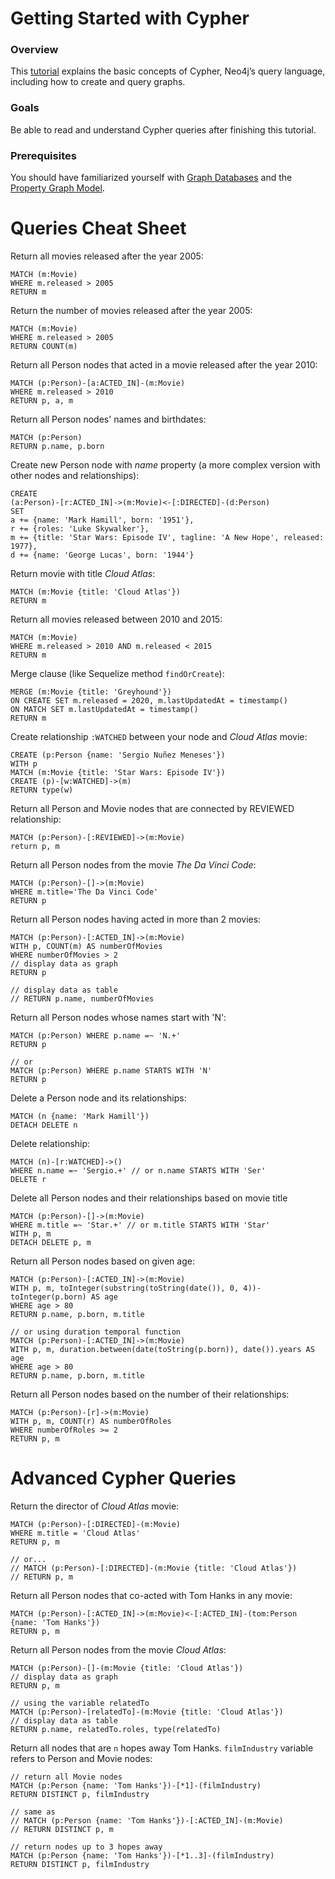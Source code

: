 # Getting Started with Cypher

### Overview

This [tutorial](https://neo4j.com/developer/cypher/guide-cypher-basics/) explains the basic concepts of Cypher, Neo4j’s query language, including how to create and query graphs.

### Goals

Be able to read and understand Cypher queries after finishing this tutorial.

### Prerequisites

You should have familiarized yourself with [Graph Databases](https://neo4j.com/developer/get-started/) and the [Property Graph Model](https://neo4j.com/developer/graph-database/#property-graph).

# Queries Cheat Sheet

Return all movies released after the year 2005:

```
MATCH (m:Movie)
WHERE m.released > 2005
RETURN m
```

Return the number of movies released after the year 2005:

```
MATCH (m:Movie)
WHERE m.released > 2005
RETURN COUNT(m)
```

Return all Person nodes that acted in a movie released after the year 2010:

```
MATCH (p:Person)-[a:ACTED_IN]-(m:Movie)
WHERE m.released > 2010
RETURN p, a, m
```

Return all Person nodes' names and birthdates:

```
MATCH (p:Person)
RETURN p.name, p.born
```

Create new Person node with _name_ property (a more complex version with other nodes and relationships):

```
CREATE
(a:Person)-[r:ACTED_IN]->(m:Movie)<-[:DIRECTED]-(d:Person)
SET
a += {name: 'Mark Hamill', born: '1951'},
r += {roles: 'Luke Skywalker'},
m += {title: 'Star Wars: Episode IV', tagline: 'A New Hope', released: 1977},
d += {name: 'George Lucas', born: '1944'}
```

Return movie with title _Cloud Atlas_:

```
MATCH (m:Movie {title: 'Cloud Atlas'})
RETURN m
```

Return all movies released between 2010 and 2015:

```
MATCH (m:Movie)
WHERE m.released > 2010 AND m.released < 2015
RETURN m
```

Merge clause (like Sequelize method `findOrCreate`):

```
MERGE (m:Movie {title: 'Greyhound'})
ON CREATE SET m.released = 2020, m.lastUpdatedAt = timestamp()
ON MATCH SET m.lastUpdatedAt = timestamp()
RETURN m
```

Create relationship `:WATCHED` between your node and _Cloud Atlas_ movie:

```
CREATE (p:Person {name: 'Sergio Nuñez Meneses'})
WITH p
MATCH (m:Movie {title: 'Star Wars: Episode IV'})
CREATE (p)-[w:WATCHED]->(m)
RETURN type(w)
```

Return all Person and Movie nodes that are connected by REVIEWED relationship:

```
MATCH (p:Person)-[:REVIEWED]->(m:Movie)
return p, m
```

Return all Person nodes from the movie _The Da Vinci Code_:

```
MATCH (p:Person)-[]->(m:Movie)
WHERE m.title='The Da Vinci Code'
RETURN p
```

Return all Person nodes having acted in more than 2 movies:

```
MATCH (p:Person)-[:ACTED_IN]->(m:Movie)
WITH p, COUNT(m) AS numberOfMovies
WHERE numberOfMovies > 2
// display data as graph
RETURN p

// display data as table
// RETURN p.name, numberOfMovies
```

Return all Person nodes whose names start with 'N':

```
MATCH (p:Person) WHERE p.name =~ 'N.+'
RETURN p

// or
MATCH (p:Person) WHERE p.name STARTS WITH 'N'
RETURN p
```

Delete a Person node and its relationships:

```
MATCH (n {name: 'Mark Hamill'})
DETACH DELETE n
```

Delete relationship:

```
MATCH (n)-[r:WATCHED]->()
WHERE n.name =~ 'Sergio.+' // or n.name STARTS WITH 'Ser'
DELETE r
```

Delete all Person nodes and their relationships based on movie title

```
MATCH (p:Person)-[]->(m:Movie)
WHERE m.title =~ 'Star.+' // or m.title STARTS WITH 'Star'
WITH p, m
DETACH DELETE p, m
```

Return all Person nodes based on given age:

```
MATCH (p:Person)-[:ACTED_IN]->(m:Movie)
WITH p, m, toInteger(substring(toString(date()), 0, 4))-toInteger(p.born) AS age
WHERE age > 80
RETURN p.name, p.born, m.title

// or using duration temporal function
MATCH (p:Person)-[:ACTED_IN]->(m:Movie)
WITH p, m, duration.between(date(toString(p.born)), date()).years AS age
WHERE age > 80
RETURN p.name, p.born, m.title
```

Return all Person nodes based on the number of their relationships:

```
MATCH (p:Person)-[r]->(m:Movie)
WITH p, m, COUNT(r) AS numberOfRoles
WHERE numberOfRoles >= 2
RETURN p, m
```

# Advanced Cypher Queries

Return the director of _Cloud Atlas_ movie:

```
MATCH (p:Person)-[:DIRECTED]-(m:Movie)
WHERE m.title = 'Cloud Atlas'
RETURN p, m

// or...
// MATCH (p:Person)-[:DIRECTED]-(m:Movie {title: 'Cloud Atlas'})
// RETURN p, m
```

Return all Person nodes that co-acted with Tom Hanks in any movie:

```
MATCH (p:Person)-[:ACTED_IN]->(m:Movie)<-[:ACTED_IN]-(tom:Person {name: 'Tom Hanks'})
RETURN p, m
```

Return all Person nodes from the movie _Cloud Atlas_:

```
MATCH (p:Person)-[]-(m:Movie {title: 'Cloud Atlas'})
// display data as graph
RETURN p, m

// using the variable relatedTo
MATCH (p:Person)-[relatedTo]-(m:Movie {title: 'Cloud Atlas'})
// display data as table
RETURN p.name, relatedTo.roles, type(relatedTo)
```

Return all nodes that are `n` hopes away Tom Hanks. `filmIndustry` variable refers to Person and Movie nodes:

```
// return all Movie nodes
MATCH (p:Person {name: 'Tom Hanks'})-[*1]-(filmIndustry)
RETURN DISTINCT p, filmIndustry

// same as
// MATCH (p:Person {name: 'Tom Hanks'})-[:ACTED_IN]-(m:Movie)
// RETURN DISTINCT p, m

// return nodes up to 3 hopes away
MATCH (p:Person {name: 'Tom Hanks'})-[*1..3]-(filmIndustry)
RETURN DISTINCT p, filmIndustry
```